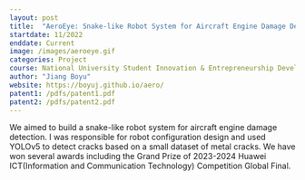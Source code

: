 ```yaml
---
layout: post
title:  "AeroEye: Snake-like Robot System for Aircraft Engine Damage Detection"
startdate: 11/2022
enddate: Current
image: /images/aeroeye.gif
categories: Project
course: National University Student Innovation & Entrepreneurship Development Project @ Tongji
author: "Jiang Boyu"
website: https://boyuj.github.io/aero/
patent1: /pdfs/patent1.pdf
patent2: /pdfs/patent2.pdf
---
```


We aimed to build a snake-like robot system for aircraft engine damage detection. I was responsible for robot configuration design and used YOLOv5 to detect cracks based on a small dataset of metal cracks. We have won several awards including the Grand Prize of 2023-2024 Huawei ICT(Information and Communication Technology) Competition Global Final.   
